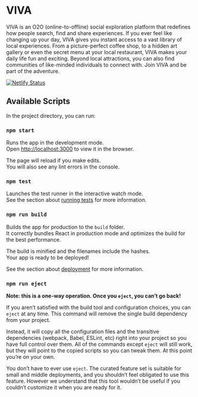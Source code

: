 # VIVA

VIVA is an O2O (online-to-offline) social exploration platform that redefines how people search, find and share experiences. If you ever feel like changing up your day, VIVA gives you instant access to a vast library of local experiences. From a picture-perfect coffee shop, to a hidden art gallery or even the secret menu at your local restaurant, VIVA makes your daily life fun and exciting. Beyond local attractions, you can also find communities of like-minded individuals to connect with. Join VIVA and be part of the adventure.

[![Netlify Status](https://api.netlify.com/api/v1/badges/02f40b2e-6f7f-484c-b81c-d8ee211e05da/deploy-status)](https://app.netlify.com/sites/vivatheapp/deploys)

## Available Scripts

In the project directory, you can run:

### `npm start`

Runs the app in the development mode.\
Open [http://localhost:3000](http://localhost:3000) to view it in the browser.

The page will reload if you make edits.\
You will also see any lint errors in the console.

### `npm test`

Launches the test runner in the interactive watch mode.\
See the section about [running tests](https://facebook.github.io/create-react-app/docs/running-tests) for more information.

### `npm run build`

Builds the app for production to the `build` folder.\
It correctly bundles React in production mode and optimizes the build for the best performance.

The build is minified and the filenames include the hashes.\
Your app is ready to be deployed!

See the section about [deployment](https://facebook.github.io/create-react-app/docs/deployment) for more information.

### `npm run eject`

**Note: this is a one-way operation. Once you `eject`, you can’t go back!**

If you aren’t satisfied with the build tool and configuration choices, you can `eject` at any time. This command will remove the single build dependency from your project.

Instead, it will copy all the configuration files and the transitive dependencies (webpack, Babel, ESLint, etc) right into your project so you have full control over them. All of the commands except `eject` will still work, but they will point to the copied scripts so you can tweak them. At this point you’re on your own.

You don’t have to ever use `eject`. The curated feature set is suitable for small and middle deployments, and you shouldn’t feel obligated to use this feature. However we understand that this tool wouldn’t be useful if you couldn’t customize it when you are ready for it.
